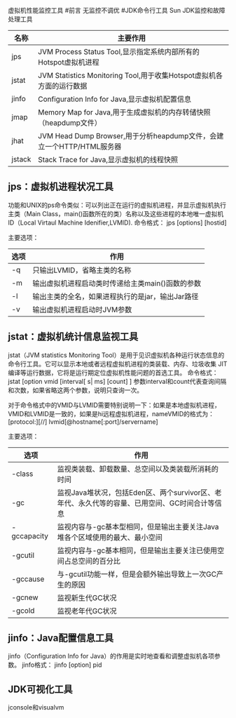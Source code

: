 虚拟机性能监控工具
#前言
无监控不调优
#JDK命令行工具
Sun JDK监控和故障处理工具

| 名称 | 主要作用 |
| -------- | -------- |
| jps | JVM Process Status Tool,显示指定系统内部所有的Hotspot虚拟机进程 |
| jstat | JVM Statistics Monitoring Tool,用于收集Hotspot虚拟机各方面的运行数据|
| jinfo | Configuration Info for Java,显示虚拟机配置信息 |
| jmap | Memory Map for Java,用于生成虚拟机的内存转储快照（heapdump文件）|
| jhat | JVM Head Dump Browser,用于分析heapdump文件，会建立一个HTTP/HTML服务器 |
| jstack | Stack Trace for Java,显示虚拟机的线程快照 |

## jps：虚拟机进程状况工具
功能和UNIX的ps命令类似：可以列出正在运行的虚拟机进程，并显示虚拟机执行主类（Main Class，main()函数所在的类）名称以及这些进程的本地唯一虚拟机ID（Local Virtaul Machine Idenifier,LVMID).
命令格式：
jps [options] [hostid]

主要选项：

| 选项 | 作用 |
| -------- | ------- |
| -q | 只输出LVMID，省略主类的名称 |
| -m | 输出虚拟机进程启动类时传递给主类main()函数的参数|
| -l | 输出主类的全名，如果进程执行的是jar，输出Jar路径 |
| -v | 输出虚拟机进程启动时JVM参数 |

## jstat：虚拟机统计信息监视工具
jstat（JVM statistics Monitoring Tool）是用于见识虚拟机各种运行状态信息的命令行工具。它可以显示本地或者远程虚拟机进程的类装载、内存、垃圾收集
JIT编译等运行数据，它将是运行期定位虚拟机性能问题的首选工具。
命令格式：
jstat [option vmid [interval[ s| ms] [count] ]
参数interval和count代表查询间隔和次数，如果省略这两个参数，说明只查询一次。

对于命令格式中的VMID与LVMID需要特别说明一下：如果是本地虚拟机进程，VMID和LVMID是一致的，如果是hi远程虚拟机进程，nameVMID的格式为：
[protocol:][//] lvmid[@hostname[:port]/servername]

主要选项：

| 选项 | 作用 |
| -------- | ------- |
| -class | 监视类装载、卸载数量、总空间以及类装载所消耗的时间|
| -gc | 监视Java堆状况，包括Eden区、两个survivor区、老年代、永久代等的容量、已用空间、GC时间合计等信息 |
| -gccapacity | 监视内容与-gc基本型相同，但是输出主要关注Java堆各个区域使用的最大、最小空间 |
| -gcutil | 监视内容与-gc基本相同，但是输出主要关注已使用空间占总空间的百分比 |
| -gccause | 与-gcutil功能一样，但是会额外输出导致上一次GC产生的原因|
| -gcnew | 监视新生代GC状况 |
| -gcold | 监视老年代GC状况 |

## jinfo：Java配置信息工具
jinfo（Configuration Info for Java）的作用是实时地查看和调整虚拟机各项参数。
jinfo格式：
jinfo [option] pid

## JDK可视化工具
jconsole和visualvm
